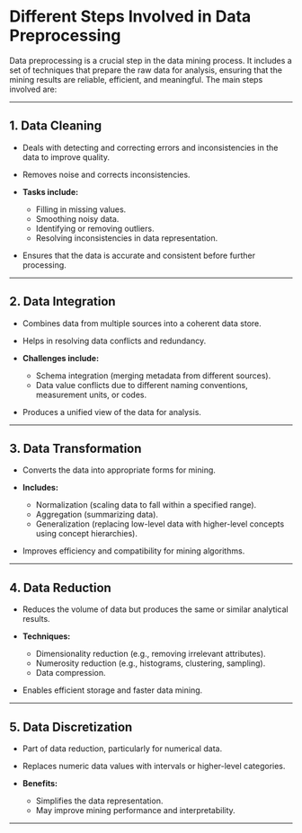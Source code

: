 # **Different Steps Involved in Data Preprocessing**

Data preprocessing is a crucial step in the data mining process.
It includes a set of techniques that prepare the raw data for analysis, ensuring that the mining results are reliable, efficient, and meaningful.
The main steps involved are:

---

## **1. Data Cleaning**

- Deals with detecting and correcting errors and inconsistencies in the data to improve quality.
- Removes noise and corrects inconsistencies.
- **Tasks include:**

  - Filling in missing values.
  - Smoothing noisy data.
  - Identifying or removing outliers.
  - Resolving inconsistencies in data representation.

- Ensures that the data is accurate and consistent before further processing.

---

## **2. Data Integration**

- Combines data from multiple sources into a coherent data store.
- Helps in resolving data conflicts and redundancy.
- **Challenges include:**

  - Schema integration (merging metadata from different sources).
  - Data value conflicts due to different naming conventions, measurement units, or codes.

- Produces a unified view of the data for analysis.

---

## **3. Data Transformation**

- Converts the data into appropriate forms for mining.
- **Includes:**

  - Normalization (scaling data to fall within a specified range).
  - Aggregation (summarizing data).
  - Generalization (replacing low-level data with higher-level concepts using concept hierarchies).

- Improves efficiency and compatibility for mining algorithms.

---

## **4. Data Reduction**

- Reduces the volume of data but produces the same or similar analytical results.
- **Techniques:**

  - Dimensionality reduction (e.g., removing irrelevant attributes).
  - Numerosity reduction (e.g., histograms, clustering, sampling).
  - Data compression.

- Enables efficient storage and faster data mining.

---

## **5. Data Discretization**

- Part of data reduction, particularly for numerical data.
- Replaces numeric data values with intervals or higher-level categories.
- **Benefits:**

  - Simplifies the data representation.
  - May improve mining performance and interpretability.

---
